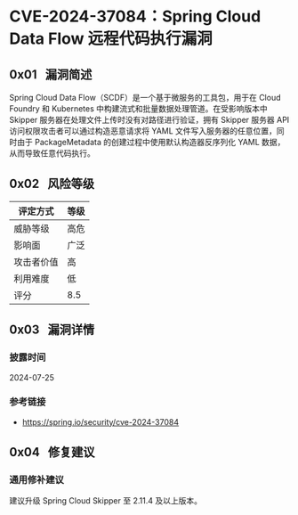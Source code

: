# CVE-2024-37084：Spring Cloud Data Flow 远程代码执行漏洞

## 0x01   漏洞简述

Spring Cloud Data Flow（SCDF）是一个基于微服务的工具包，用于在 Cloud Foundry 和 Kubernetes 中构建流式和批量数据处理管道。在受影响版本中 Skipper 服务器在处理文件上传时没有对路径进行验证，拥有 Skipper 服务器 API 访问权限攻击者可以通过构造恶意请求将 YAML 文件写入服务器的任意位置，同时由于 PackageMetadata 的创建过程中使用默认构造器反序列化 YAML 数据，从而导致任意代码执行。

## 0x02   风险等级

| 评定方式  | 等级  |
| ----- | --- |
| 威胁等级  | 高危  |
| 影响面   | 广泛  |
| 攻击者价值 | 高   |
| 利用难度  | 低   |
| 评分    | 8.5 |

## 0x03   漏洞详情

### 披露时间

2024-07-25

### 参考链接

- https://spring.io/security/cve-2024-37084

## 0x04   修复建议

### 通用修补建议

建议升级 Spring Cloud Skipper 至 2.11.4 及以上版本。
